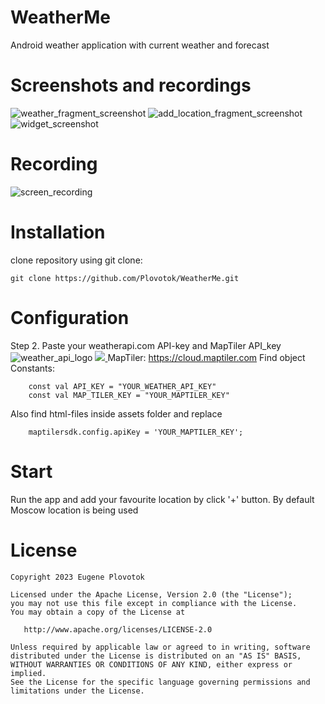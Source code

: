 # WeatherMe
Android weather application with current weather and forecast
# Screenshots and recordings

![weather_fragment_screenshot](https://github.com/Plovotok/WeatherMe/tree/master/app/src/main/assets/screenshots/weather_fragment_screenshot.png)
![add_location_fragment_screenshot](https://github.com/Plovotok/WeatherMe/tree/master/app/src/main/assets/screenshots/add_location_fragment_screenshot.png)
![widget_screenshot](https://github.com/Plovotok/WeatherMe/tree/master/app/src/main/assets/screenshots/widget.png)

# Recording
![screen_recording](https://github.com/Plovotok/WeatherMe/tree/master/app/src/main/assets/recs/weather_fragment_rec.gif)

# Installation

clone repository using git clone:
```
git clone https://github.com/Plovotok/WeatherMe.git
```

# Configuration
Step 2. Paste your weatherapi.com API-key and MapTiler API_key
![weather_api_logo](https://cdn.weatherapi.com/v4/images/weatherapi_logo.png)
<a href="https://https://cdn.weatherapi.com"> <img src="https://cdn.weatherapi.com/v4/images/weatherapi_logo.png">
</a>
MapTiler: https://cloud.maptiler.com
Find object Constants:
```
    const val API_KEY = "YOUR_WEATHER_API_KEY"
    const val MAP_TILER_KEY = "YOUR_MAPTILER_KEY"
```

Also find html-files inside assets folder and replace
```
    maptilersdk.config.apiKey = 'YOUR_MAPTILER_KEY';
```

# Start
Run the app and add your favourite location by click '+' button. By default Moscow location is being used
# License
```
Copyright 2023 Eugene Plovotok

Licensed under the Apache License, Version 2.0 (the "License");
you may not use this file except in compliance with the License.
You may obtain a copy of the License at

   http://www.apache.org/licenses/LICENSE-2.0

Unless required by applicable law or agreed to in writing, software
distributed under the License is distributed on an "AS IS" BASIS,
WITHOUT WARRANTIES OR CONDITIONS OF ANY KIND, either express or implied.
See the License for the specific language governing permissions and
limitations under the License.
```